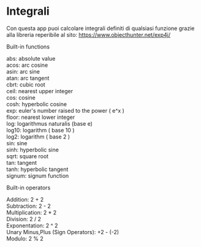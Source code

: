 # Integrali
Con questa app puoi calcolare integrali definiti di qualsiasi funzione grazie alla libreria reperibile al sito: https://www.objecthunter.net/exp4j/

Built-in functions  

abs: absolute value  
acos: arc cosine  
asin: arc sine  
atan: arc tangent  
cbrt: cubic root  
ceil: nearest upper integer  
cos: cosine  
cosh: hyperbolic cosine  
exp: euler's number raised to the power ( e^x )  
floor: nearest lower integer  
log: logarithmus naturalis (base e)  
log10: logarithm ( base 10 )  
log2: logarithm ( base 2 )  
sin: sine  
sinh: hyperbolic sine  
sqrt: square root  
tan: tangent  
tanh: hyperbolic tangent  
signum: signum function  
  
Built-in operators  
  
Addition: 2 + 2  
Subtraction: 2 - 2  
Multiplication: 2 * 2  
Division: 2 / 2  
Exponentation: 2 ^ 2  
Unary Minus,Plus (Sign Operators): +2 - (-2)  
Modulo: 2 % 2  
